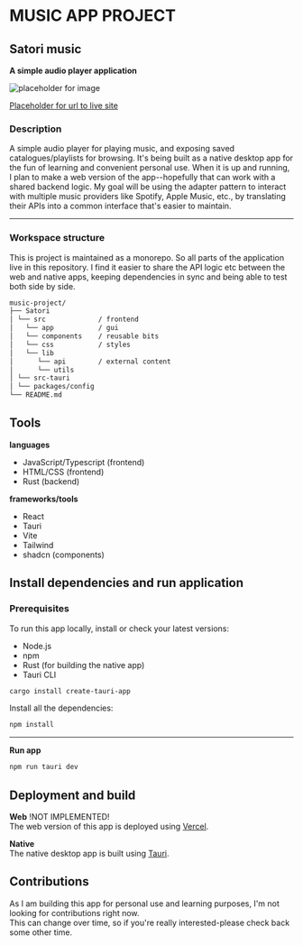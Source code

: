# MUSIC APP PROJECT

## Satori music

**A simple audio player application**<br/>

![placeholder for image](image-url)

[Placeholder for url to live site](url)

### Description

A simple audio player for playing music, and exposing saved catalogues/playlists for browsing. It's being built as a native desktop app for the fun of learning and convenient personal use. When it is up and running, I plan to make a web version of the app--hopefully that can work with a shared backend logic. My goal will be using the adapter pattern to interact with multiple music providers like Spotify, Apple Music, etc., by translating their APIs into a common interface that's easier to maintain.

---

### Workspace structure

This is project is maintained as a monorepo. So all parts of the application live in this repository. I find it easier to share the API logic etc between the web and native apps, keeping dependencies in sync and being able to test both side by side.

```bash
music-project/
├── Satori
│ └── src             / frontend
│   └── app           / gui
│   └── components    / reusable bits
│   └── css           / styles
│   └── lib
│      └── api        / external content
│      └── utils
│ └── src-tauri
│ └── packages/config
└── README.md
```

## Tools

**languages**

- JavaScript/Typescript (frontend)
- HTML/CSS (frontend)
- Rust (backend)

**frameworks/tools**

- React
- Tauri
- Vite
- Tailwind
- shadcn (components)

## Install dependencies and run application

### Prerequisites

To run this app locally, install or check your latest versions:

- Node.js
- npm
- Rust (for building the native app)
- Tauri CLI

```bash
cargo install create-tauri-app
```

Install all the dependencies:

```bash
npm install
```

---

**Run app**

```bash
npm run tauri dev
```

## Deployment and build

**Web** !NOT IMPLEMENTED!<br/>
The web version of this app is deployed using [Vercel](https://vercel.com/home).

**Native**<br/>
The native desktop app is built using [Tauri](https://v2.tauri.app).

## Contributions

As I am building this app for personal use and learning purposes, I'm not looking for contributions right now.<br/> This can change over time, so if you're really interested-please check back some other time.
